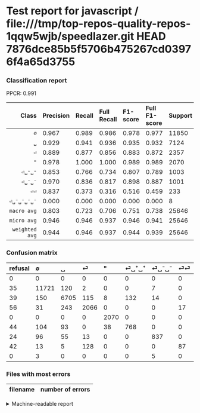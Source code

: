 # Test report for javascript / file:///tmp/top-repos-quality-repos-1qqw5wjb/speedlazer.git HEAD 7876dce85b5f5706b475267cd03976f4a65d3755

### Classification report

PPCR: 0.991

| Class | Precision | Recall | Full Recall | F1-score | Full F1-score | Support | Full Support | PPCR |
|------:|:----------|:-------|:------------|:---------|:---------|:--------|:-------------|:-----|
| `∅` | 0.967| 0.989| 0.986| 0.978| 0.977| 11850| 11885| 0.997 |
| `␣` | 0.929| 0.941| 0.936| 0.935| 0.932| 7124| 7163| 0.995 |
| `⏎` | 0.889| 0.877| 0.856| 0.883| 0.872| 2357| 2413| 0.977 |
| `"` | 0.978| 1.000| 1.000| 0.989| 0.989| 2070| 2070| 1.000 |
| `⏎␣⁺␣⁺` | 0.853| 0.766| 0.734| 0.807| 0.789| 1003| 1047| 0.958 |
| `⏎␣⁻␣⁻` | 0.970| 0.836| 0.817| 0.898| 0.887| 1001| 1025| 0.977 |
| `⏎⏎` | 0.837| 0.373| 0.316| 0.516| 0.459| 233| 275| 0.847 |
| `⏎␣⁻␣⁻␣⁻␣⁻` | 0.000| 0.000| 0.000| 0.000| 0.000| 8| 8| 1.000 |
| `macro avg` | 0.803| 0.723| 0.706| 0.751| 0.738| 25646| 25886| 0.991 |
| `micro avg` | 0.946| 0.946| 0.937| 0.946| 0.941| 25646| 25886| 0.991 |
| `weighted avg` | 0.944| 0.946| 0.937| 0.944| 0.939| 25646| 25886| 0.991 |

### Confusion matrix

|refusal|  ∅| ␣| ⏎| "| ⏎␣⁺␣⁺| ⏎␣⁻␣⁻| ⏎⏎| ⏎␣⁻␣⁻␣⁻␣⁻| 
|:---|:---|:---|:---|:---|:---|:---|:---|:---|
|0 |0 |0 |0 |0 |0 |0 |0 |0 |
|35 |11721 |120 |2 |0 |0 |7 |0 |0 |
|39 |150 |6705 |115 |8 |132 |14 |0 |0 |
|56 |31 |243 |2066 |0 |0 |0 |17 |0 |
|0 |0 |0 |0 |2070 |0 |0 |0 |0 |
|44 |104 |93 |0 |38 |768 |0 |0 |0 |
|24 |96 |55 |13 |0 |0 |837 |0 |0 |
|42 |13 |5 |128 |0 |0 |0 |87 |0 |
|0 |3 |0 |0 |0 |0 |5 |0 |0 |

### Files with most errors

| filename | number of errors|
|:----:|:-----|

<details>
    <summary>Machine-readable report</summary>
```json
{
  "cl_report": {"\"": {"f1-score": 0.989010989010989, "precision": 0.9782608695652174, "recall": 1.0, "support": 2070}, "macro avg": {"f1-score": 0.7507673348821248, "precision": 0.8028462853836749, "recall": 0.7227617386449733, "support": 25646}, "micro avg": {"f1-score": 0.9457225298292131, "precision": 0.9457225298292131, "recall": 0.9457225298292131, "support": 25646}, "weighted avg": {"f1-score": 0.943860914116338, "precision": 0.9443459853590416, "recall": 0.9457225298292131, "support": 25646}, "\u2205": {"f1-score": 0.9780540720961282, "precision": 0.967238818286846, "recall": 0.9891139240506329, "support": 11850}, "\u23ce": {"f1-score": 0.8827173680837428, "precision": 0.8889845094664371, "recall": 0.876537971998303, "support": 2357}, "\u23ce\u23ce": {"f1-score": 0.5163204747774481, "precision": 0.8365384615384616, "recall": 0.37339055793991416, "support": 233}, "\u23ce\u2423\u207a\u2423\u207a": {"f1-score": 0.8071466106148187, "precision": 0.8533333333333334, "recall": 0.765702891326022, "support": 1003}, "\u23ce\u2423\u207b\u2423\u207b": {"f1-score": 0.898068669527897, "precision": 0.9698725376593279, "recall": 0.8361638361638362, "support": 1001}, "\u23ce\u2423\u207b\u2423\u207b\u2423\u207b\u2423\u207b": {"f1-score": 0.0, "precision": 0.0, "recall": 0.0, "support": 8}, "\u2423": {"f1-score": 0.9348204949459741, "precision": 0.9285417532197756, "recall": 0.9411847276810781, "support": 7124}},
  "cl_report_full": {"\"": {"f1-score": 0.989010989010989, "precision": 0.9782608695652174, "recall": 1.0, "support": 2070}, "macro avg": {"f1-score": 0.738108534093632, "precision": 0.8028462853836749, "recall": 0.7056162960484942, "support": 25886}, "micro avg": {"f1-score": 0.9413180159900645, "precision": 0.9457225298292131, "recall": 0.9369543382523372, "support": 25886}, "weighted avg": {"f1-score": 0.9386661747816751, "precision": 0.9439274118449672, "recall": 0.9369543382523372, "support": 25886}, "\u2205": {"f1-score": 0.9766279215098113, "precision": 0.967238818286846, "recall": 0.9862010938157341, "support": 11885}, "\u23ce": {"f1-score": 0.8722820350432762, "precision": 0.8889845094664371, "recall": 0.8561956071280563, "support": 2413}, "\u23ce\u23ce": {"f1-score": 0.4591029023746702, "precision": 0.8365384615384616, "recall": 0.31636363636363635, "support": 275}, "\u23ce\u2423\u207a\u2423\u207a": {"f1-score": 0.7889060092449923, "precision": 0.8533333333333334, "recall": 0.7335243553008596, "support": 1047}, "\u23ce\u2423\u207b\u2423\u207b": {"f1-score": 0.8866525423728814, "precision": 0.9698725376593279, "recall": 0.8165853658536585, "support": 1025}, "\u23ce\u2423\u207b\u2423\u207b\u2423\u207b\u2423\u207b": {"f1-score": 0.0, "precision": 0.0, "recall": 0.0, "support": 8}, "\u2423": {"f1-score": 0.932285873192436, "precision": 0.9285417532197756, "recall": 0.9360603099260086, "support": 7163}},
  "ppcr": 0.9907285791547554
}
```
</details>
